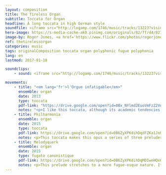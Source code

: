 ```yaml
---
layout: composition
title: The Tireless Organ
subtitle: Toccata for Organ
headline: A long toccata in high German style
soundfile: <iframe src="http://logamp.com/1746/music/tracks/13223?vision&responsive" name="logampIFrame" scrolling="no" frameborder="0" width="100%" height="150px"></iframe>
hero-image: https://s-media-cache-ak0.pinimg.com/originals/82/7f/d4/827fd49e009bee27dd7d256b7c404659.jpg
image-by: Roger Jones, <a href='https://www.flickr.com/photos/rogerjones/14407553812/in/photolist-nX9tNd-8PYToa-5mgjBK-c37nb-awNpt9-cvuKF5-abG6hQ-LwFWZ-DNVfu-EbBeqc-3gQjRJ-6oQFp9-4RFnjo-agCfzq-bx56Kd-cUgP2W-bWQ6jG-cUgPGs-6r9Fe5-7XD885-7VZPmq-fbEFzT-qEhVN7-rA4s8-DrJEyd-71C8vq-bhB1hK-sZup4t-8767Cw-6cJEGJ-5T6ZuN-2zQoLJ-qvEUs-qF4yAz-8mFBNy-fisC5A-bwPfLM-9tV3FL-F67Bzz-6Y79VH-fKKmTo-3jYZ8z-78Sgmq-7fFrWj-5kuKae-AzxeBA-7GrpUV-4vtfkT-4Qpesx-ag33hd' target='_new'>organ transplant</a>
ref: thetirelessorgan
categories: music
tags: originalComposition toccata organ polyphonic fugue polyphonia
lang: en
lastmod: 2017-01-18

soundclips:
    - sound: <iframe src="http://logamp.com/1746/music/tracks/13223?vision&responsive" name="logampIFrame" scrolling="no" frameborder="0" width="100%" height="150px"></iframe>

movements:
    - title: "<em lang='fr'>l'Orgue infatigable</em>"
      ensemble: organ
      date: 2013
      type: toccata
      pdf-link: "https://drive.google.com/open?id=0Bx_NYlmd2EuoVmFzZ2Vqam9SSkk"
      notes: "<p>I like this toccata, although its academic tendencies will probably not make it very popular. It was an occasion to insert one of my inventions, the polyphonia, in the imitation of the traditional fugues of the German toccata. This piece is not improvised, but the insertion of multiple themes with varied development look back to that tradition.</p><p>In a couple of places, the score is marked <em>improviser</em> <em>[improvise]</em>. The player is to create his own extemporisation on the chords already provided. If that proves difficult, my next composition, <a href='my-compositions/opus-16.html'>Melodies for violin and cello</a>, of which the entire second movement is a variation of this toccata's theme, may prove useful as a suggestion, since the part to be improvised on the organ is already written out in the second score.</p></p>This prelude gives its name to the entire set.</p>"
    - title: Philharmonia
      ensemble: organ
      date: 2015
      type: toccata
      pdf-link: https://drive.google.com/open?id=0B6ZyXPKdihDqdFZKa1JoUGpwVjA
      notes: <p>This toccata makes this opus a series of three preludes. It is doubtless the most eccentric and chromatic of the three, resembling a Bach prelude in many ways. This composition is taken back and rearranged for four flutes in the response for a call for scores from the Emissary Quartet.</p>
    - title: Melodyquerk
      ensemble: organ
      date: 2015
      type: fugato canonistique
      pdf-link: https://drive.google.com/open?id=0B6ZyXPKdihDqMDIweHQxOUhNUkk
      notes: <p>This prelude stretches to a more fugue-esque nature. It is a quite happy and bouncy performance which requres speed and a sense of fun.</p>
---
```

